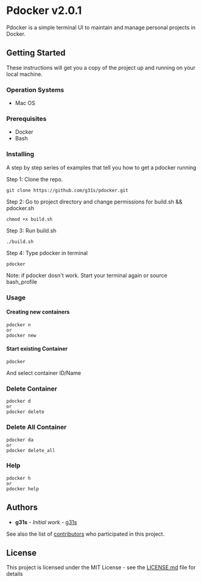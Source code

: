 # Pdocker v2.0.1

Pdocker is a simple terminal UI to maintain and manage personal projects in Docker.

## Getting Started

These instructions will get you a copy of the project up and running on your local machine.

### Operation Systems

* Mac OS

### Prerequisites

* Docker
* Bash

### Installing

A step by step series of examples that tell you how to get a pdocker running

Step 1: Clone the repo.
```
git clone https://github.com/g31s/pdocker.git
```
Step 2: Go to project directory and change permissions for build.sh && pdocker.sh
```
chmod +x build.sh
```
Step 3: Run build.sh
```
./build.sh
```
Step 4: Type pdocker in terminal
```
pdocker
```
Note: if pdocker dosn't work. Start your terminal again or source bash_profile

### Usage

#### Creating new containers
```
pdocker n
or
pdocker new
```
#### Start existing Container
```
pdocker
```
And select container ID/Name
### Delete Container
```
pdocker d
or
pdocker delete
```
### Delete All Container
```
pdocker da
or
pdocker delete_all
```
### Help
```
pdocker h
or
pdocker help
```

## Authors

* **g31s** - *Initial work* - [g31s](https://github.com/g31s)

See also the list of [contributors](https://github.com/g31s/pdocker/contributors) who participated in this project.

## License

This project is licensed under the MIT License - see the [LICENSE.md](LICENSE.md) file for details